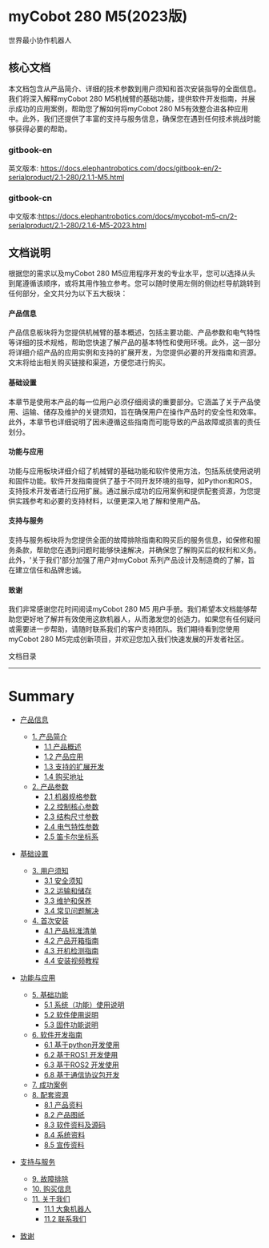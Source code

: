 # myCobot 280 M5(2023版)
世界最小协作机器人    

核心文档
---

本文档包含从产品简介、详细的技术参数到用户须知和首次安装指导的全面信息。我们将深入解释myCobot 280 M5机械臂的基础功能，提供软件开发指南，并展示成功的应用案例，帮助您了解如何将myCobot 280 M5有效整合进各种应用中。此外，我们还提供了丰富的支持与服务信息，确保您在遇到任何技术挑战时能够获得必要的帮助。
### gitbook-en
英文版本: https://docs.elephantrobotics.com/docs/gitbook-en/2-serialproduct/2.1-280/2.1.1-M5.html
### gitbook-cn
中文版本:https://docs.elephantrobotics.com/docs/mycobot-m5-cn/2-serialproduct/2.1-280/2.1.6-M5-2023.html

文档说明
---

根据您的需求以及myCobot 280 M5应用程序开发的专业水平，您可以选择从头到尾遵循该顺序，或将其用作独立参考。您可以随时使用左侧的侧边栏导航跳转到任何部分，全文共分为以下五大板块：

#### 产品信息
产品信息板块将为您提供机械臂的基本概述，包括主要功能、产品参数和电气特性等详细的技术规格，帮助您快速了解产品的基本特性和使用环境。此外，这一部分将详细介绍产品的应用实例和支持的扩展开发，为您提供必要的开发指南和资源。文末将给出相关购买链接和渠道，方便您进行购买。

#### 基础设置
本章节是使用本产品的每一位用户必须仔细阅读的重要部分。它涵盖了关于产品使用、运输、储存及维护的关键须知，旨在确保用户在操作产品时的安全性和效率。此外，本章节也详细说明了因未遵循这些指南而可能导致的产品故障或损害的责任划分。

#### 功能与应用
功能与应用板块详细介绍了机械臂的基础功能和软件使用方法，包括系统使用说明和固件功能。软件开发指南提供了基于不同开发环境的指导，如Python和ROS，支持技术开发者进行应用扩展。通过展示成功的应用案例和提供配套资源，为您提供实践参考和必要的支持材料，以便更深入地了解和使用产品。

#### 支持与服务
支持与服务板块将为您提供全面的故障排除指南和购买后的服务信息，如保修和服务条款，帮助您在遇到问题时能够快速解决，并确保您了解购买后的权利和义务。此外，'关于我们'部分加强了用户对myCobot 系列产品设计及制造商的了解，旨在建立信任和品牌忠诚。

#### 致谢
我们非常感谢您花时间阅读myCobot 280 M5 用户手册。我们希望本文档能够帮助您更好地了解并有效使用这款机器人，从而激发您的创造力。如果您有任何疑问或需要进一步帮助，请随时联系我们的客户支持团队。我们期待看到您使用 myCobot 280 M5完成创新项目，并欢迎您加入我们快速发展的开发者社区。


文档目录  

---

# Summary
* [产品信息](product-information/README.md)
    * [1. 产品简介](product-information/introduction.md)
        * [1.1 产品概述](product-information/overview.md)
        * [1.2 产品应用](product-information/application.md)
        * [1.3 支持的扩展开发](product-information/extended-development.md)
        * [1.4 购买地址](product-information/purchase.md)
    * [2. 产品参数](product-information/specifications.md)
        * [2.1 机器规格参数](product-information/machine-specs.md)
        * [2.2 控制核心参数](product-information/core-specs.md)
        * [2.3 结构尺寸参数](product-information/dimension-specs.md)
        * [2.4 电气特性参数](product-information/electrical-specs.md)
        * [2.5 笛卡尔坐标系](product-information/cartesian-coordinates.md)

* [基础设置](basic-settings/README.md)
    * [3. 用户须知](basic-settings/user-instructions.md)
        * [3.1 安全须知](basic-settings/safety-instructions.md)
        * [3.2 运输和储存](basic-settings/transport-storage.md)
        * [3.3 维护和保养](basic-settings/maintenance.md)
        * [3.4 常见问题解决](basic-settings/faq.md)
    * [4. 首次安装](basic-settings/initial-setup.md)
        * [4.1 产品标准清单](basic-settings/standard-list.md)
        * [4.2 产品开箱指南](basic-settings/unboxing-guide.md)
        * [4.3 开机检测指南](basic-settings/startup-check-guide.md)
        * [4.4 安装视频教程](basic-settings/installation-video.md)

* [功能与应用](features-applications/README.md)
    * [5. 基础功能](features-applications/basic-features.md)
        * [5.1 系统（功能）使用说明](features-applications/system-instructions.md)
        * [5.2 软件使用说明](features-applications/software-instructions.md)
        * [5.3 固件功能说明](features-applications/firmware-features.md)
    * [6. 软件开发指南](features-applications/development-guide.md)
        * [6.1 基于python开发使用](features-applications/python-development.md)
        * [6.2 基于ROS1 开发使用](features-applications/ros1-development.md)
        * [6.3 基于ROS2 开发使用](features-applications/ros2-development.md)
        * [6.8 基于通信协议包开发](features-applications/protocol-development.md)
    * [7. 成功案例](features-applications/success-stories.md)
    * [8. 配套资源](features-applications/supporting-resources.md)
        * [8.1 产品资料](features-applications/product-info.md)
        * [8.2 产品图纸](features-applications/product-drawings.md)
        * [8.3 软件资料及源码](features-applications/software-sources.md)
        * [8.4 系统资料](features-applications/system-info.md)
        * [8.5 宣传资料](features-applications/promotional-materials.md)

* [支持与服务](support-services/README.md)
    * [9. 故障排除](support-services/troubleshooting.md)
    * [10. 购买信息](support-services/purchasing-info.md)
    * [11. 关于我们](support-services/about-us.md)
        * [11.1 大象机器人](support-services/elephant-robotics.md)
        * [11.2 联系我们](support-services/contact-us.md)

* [致谢](acknowledgements.md)
